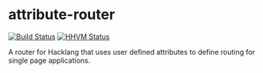 attribute-router
================

[![Build Status](https://travis-ci.org/kilahm/attribute-router.svg?branch=master)](https://travis-ci.org/kilahm/attribute-router) [![HHVM Status](http://hhvm.h4cc.de/badge/kilahm/attribute-router.svg)](http://hhvm.h4cc.de/package/kilahm/attribute-router)

A router for Hacklang that uses user defined attributes to define routing for single page applications.
